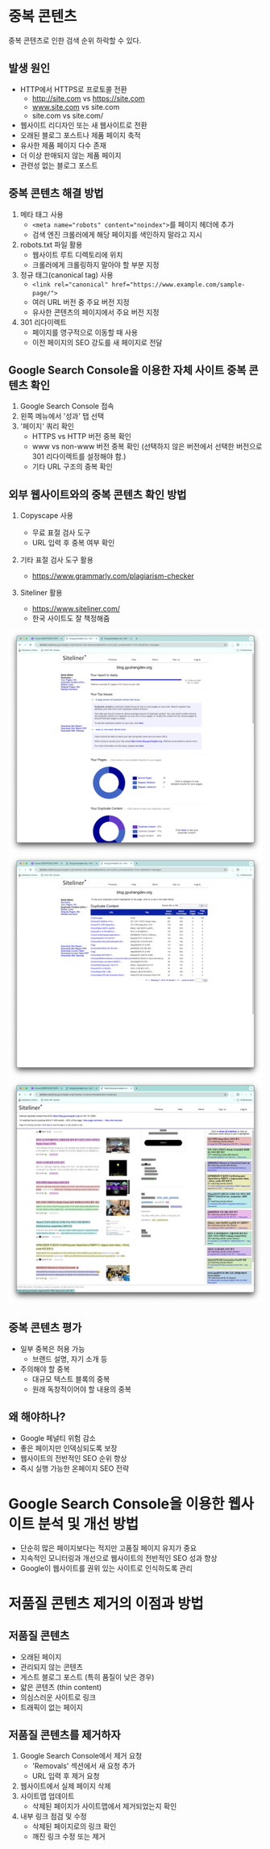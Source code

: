 # 중복 콘텐츠

중복 콘텐츠로 인한 검색 순위 하락할 수 있다.

## 발생 원인

- HTTP에서 HTTPS로 프로토콜 전환
  - http://site.com vs https://site.com
  - www.site.com vs site.com
  - site.com vs site.com/
- 웹사이트 리디자인 또는 새 웹사이트로 전환
- 오래된 블로그 포스트나 제품 페이지 축적
- 유사한 제품 페이지 다수 존재
- 더 이상 판매되지 않는 제품 페이지
- 관련성 없는 블로그 포스트

## 중복 콘텐츠 해결 방법

1. 메타 태그 사용
   - `<meta name="robots" content="noindex">`를 페이지 헤더에 추가
   - 검색 엔진 크롤러에게 해당 페이지를 색인하지 말라고 지시
2. robots.txt 파일 활용
   - 웹사이트 루트 디렉토리에 위치
   - 크롤러에게 크롤링하지 말아야 할 부분 지정
3. 정규 태그(canonical tag) 사용
   - `<link rel="canonical" href="https://www.example.com/sample-page/">`
   - 여러 URL 버전 중 주요 버전 지정
   - 유사한 콘텐츠의 페이지에서 주요 버전 지정
4. 301 리다이렉트
   - 페이지를 영구적으로 이동할 때 사용
   - 이전 페이지의 SEO 강도를 새 페이지로 전달

## Google Search Console을 이용한 자체 사이트 중복 콘텐츠 확인

1. Google Search Console 접속
2. 왼쪽 메뉴에서 '성과' 탭 선택
3. '페이지' 쿼리 확인
   - HTTPS vs HTTP 버전 중복 확인
   - www vs non-www 버전 중복 확인 (선택하지 않은 버전에서 선택한 버전으로 301 리다이렉트를 설정해야 함.)
   - 기타 URL 구조의 중복 확인

## 외부 웹사이트와의 중복 콘텐츠 확인 방법

1. Copyscape 사용
   - 무료 표절 검사 도구
   - URL 입력 후 중복 여부 확인
2. 기타 표절 검사 도구 활용

   - https://www.grammarly.com/plagiarism-checker

3. Siteliner 활용
   - https://www.siteliner.com/
   - 한국 사이트도 잘 책정해줌

![alt text](image.png)
![alt text](image-1.png)
![alt text](image-2.png)

## 중복 콘텐츠 평가

- 일부 중복은 허용 가능
  - 브랜드 설명, 자기 소개 등
- 주의해야 할 중복
  - 대규모 텍스트 블록의 중복
  - 원래 독창적이어야 할 내용의 중복

## 왜 해야하나?

- Google 페널티 위험 감소
- 좋은 페이지만 인덱싱되도록 보장
- 웹사이트의 전반적인 SEO 순위 향상
- 즉시 실행 가능한 온페이지 SEO 전략

# Google Search Console을 이용한 웹사이트 분석 및 개선 방법

- 단순히 많은 페이지보다는 적지만 고품질 페이지 유지가 중요
- 지속적인 모니터링과 개선으로 웹사이트의 전반적인 SEO 성과 향상
- Google이 웹사이트를 권위 있는 사이트로 인식하도록 관리

# 저품질 콘텐츠 제거의 이점과 방법

## 저품질 콘텐츠

- 오래된 페이지
- 관리되지 않는 콘텐츠
- 게스트 블로그 포스트 (특히 품질이 낮은 경우)
- 얇은 콘텐츠 (thin content)
- 의심스러운 사이트로 링크
- 트래픽이 없는 페이지

## 저품질 콘텐츠를 제거하자

1. Google Search Console에서 제거 요청
   - 'Removals' 섹션에서 새 요청 추가
   - URL 입력 후 제거 요청
2. 웹사이트에서 실제 페이지 삭제
3. 사이트맵 업데이트
   - 삭제된 페이지가 사이트맵에서 제거되었는지 확인
4. 내부 링크 점검 및 수정
   - 삭제된 페이지로의 링크 확인
   - 깨진 링크 수정 또는 제거

